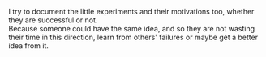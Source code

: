 I try to document the little experiments and their motivations too, whether they are successful or not.  
Because someone could have the same
idea, and so they are not wasting their time in this direction, learn from others' failures or maybe get a better idea from it.